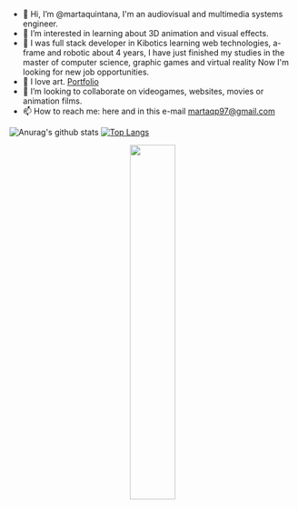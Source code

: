 - 👋 Hi, I’m @martaquintana, I'm an audiovisual and multimedia systems engineer.
- 👀 I’m interested in learning about 3D animation and visual effects.
- 🌱 I was full stack developer in Kibotics learning web technologies, a-frame and robotic about 4 years, I have just finished my studies in the master of computer science, graphic games and virtual reality Now I'm looking for new job opportunities.
- 🎨 I love art. [Portfolio](https://martaquintana.github.io/)
- 💞️ I’m looking to collaborate on videogames, websites, movies or animation films.
- 📫 How to reach me: here and in this e-mail martaqp97@gmail.com
  

<!---
martaquintana/martaquintana is a ✨ special ✨ repository because its `README.md` (this file) appears on your GitHub profile.
You can click the Preview link to take a look at your changes.
--->


![Anurag's github stats](https://github-readme-stats.vercel.app/api?username=martaquintana&show_icons=true&theme=chartreuse-dark)
[![Top Langs](https://github-readme-stats.vercel.app/api/top-langs/?username=martaquintana&layout=compact&langs_count=10)](https://github.com/anuraghazra/github-readme-stats)
<p align="center">
  <img width="40%"  src="https://github-readme-streak-stats.herokuapp.com/?user=martaquintana&hide_border=true" />
</p>

